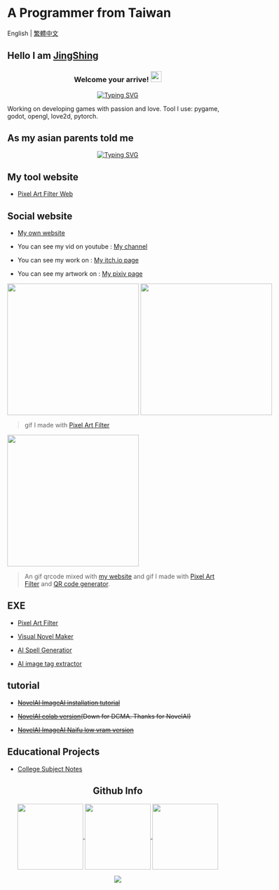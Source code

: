 # A Programmer from Taiwan
English | [繁體中文](https://github.com/JingShing/JingShing/blob/main/README_TCH.md)

## Hello I am [JingShing](https://jingshing.com/)

<h3 align="center">
    Welcome your arrive! 
    <img src="https://media.giphy.com/media/hvRJCLFzcasrR4ia7z/giphy.gif" width="25px">
</h3>

<p align="center">
  <a href="https://git.io/typing-svg"><img src="https://readme-typing-svg.herokuapp.com?font=Fira+Code&pause=100000&color=F70000&width=435&lines=You+can+see+my+project++I+made+here!" alt="Typing SVG" /></a>
</p>

Working on developing games with passion and love. Tool I use: pygame, godot, opengl, love2d, pytorch.

## As my asian parents told me

<p align="center">
  <a href="https://git.io/typing-svg"><img src="https://readme-typing-svg.herokuapp.com?font=Fira+Code&weight=900&pause=100000&color=F7F7F7&width=550&lines=Pursuing+your+dream+is+how+you+become+homeless." alt="Typing SVG" /></a>
</p>

## My tool website
* [Pixel Art Filter Web](https://pixel.jingshing.com/english)

## Social website
* [My own website](https://jingshing.com/)

* You can see my vid on youtube : [My channel](https://www.youtube.com/channel/UC2cU-8zZmT8uXfjdTQqD7QQ)

* You can see my work on : [My itch.io page](https://jingshing.itch.io/)

* You can see my artwork on : [My pixiv page](https://www.pixiv.net/users/17213989)
<div style="width:960px; margin:0 auto;">
<img align="center" height="300em" src="https://raw.githubusercontent.com/JingShing-Tools/Pixel-Art-transform-in-python/main/sample/gif2.gif">
<img align="center" height="300em" src="https://raw.githubusercontent.com/JingShing-Tools/Pixel-Art-transform-in-python/main/sample/subarasi.gif">
</div>

> gif I made with [Pixel Art Filter](https://jingshing.itch.io/pixel-art-filter)

<div style="width:960px; margin:0 auto;">
  <img align="center" height="300em" src="https://raw.githubusercontent.com/JingShing/QR-Code-Generator/main/sample/qrcode2.gif">
</div>

> An gif qrcode mixed with [my website](jingshing.com) and gif I made with [Pixel Art Filter](https://jingshing.itch.io/pixel-art-filter) and [QR code generator](https://github.com/JingShing/QR-Code-Generator).
## EXE

* [Pixel Art Filter](https://jingshing.itch.io/pixel-art-filter)

* [Visual Novel Maker](https://github.com/JingShing/Visual-Novel-Editor)

* [AI Spell Generatior](https://github.com/JingShing/AI-Drawing-Spell-Generator)

* [AI image tag extractor](https://github.com/JingShing/AI-image-tag-extractor)

## tutorial
* ~~[NovelAI  ImageAI installation tutorial](https://github.com/JingShing/NovelAI-installation-tutorial)~~

* ~~[NovelAI colab version](https://github.com/JingShing/novelai-colab-ver)(Down for DCMA. Thanks for NovelAI)~~

* ~~[NovelAI  ImageAI Naifu low vram version](https://github.com/JingShing/NovelAI-4chan-lowvram-ver)~~

## Educational Projects
* [College Subject Notes](https://github.com/university-subject/.github/blob/main/profile/README.md)
<h2 align="center">Github Info</h2>
<p align="center">
  <a href="https://github.com/JingShing">
    <img align="center"
         height="150em"
         src="https://github-readme-stats.vercel.app/api?username=JingShing&show_icons=true&include_all_commits=true&count_private=true&theme=apprentice&hide_border=true&bg_color=0D1117" />
  </a>
    
  <a href="https://github.com/JingShing">
    <img align="center"
         height="150em"
         src="https://github-readme-streak-stats.herokuapp.com/?user=JingShing&theme=black-ice&hide_border=true&stroke=0000&background=0D1117&ring=e05397&fire=e05397&currStreakLabel=e05397" />
  </a>
  <a href="https://github.com/JingShing">
    <img align="center"
         height="150em"
         src="https://github-readme-stats.vercel.app/api/top-langs?username=JingShing&show_icons=true&include_all_commits=true&count_private=true&theme=apprentice&hide_border=true&bg_color=0D1117&layout=compact"
    />
<!--   </a>
    <a href="https://github.com/JingShing">
    <img align="center"
         height="150em"
         src="https://activity-graph.herokuapp.com/graph?username=JingShing&custom_title=My%20Activity%20Graph!&hide_border=true&bg_color=0D1117&line=fff&point=fff&theme=github" />
  </a> -->
</p>

<p align="center">
  <a href="https://github.com/JingShing">
    <img
      align="center"
      src="https://github-profile-trophy.vercel.app/?username=JingShing&theme=onedark&no-frame=true&row=1&&margin-w=20&no-bg=true"/>
  </a>
</a>
</p>
